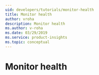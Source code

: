 ```yaml
---
uid: developers/tutorials/monitor-health
title: Monitor health
author: vroha
description: Monitor health
ms.author: v-roha
ms.date: 03/29/2019
ms.service: product-insights
ms.topic: conceptual
---
```


# Monitor health
